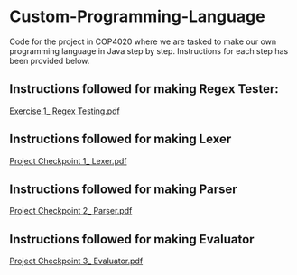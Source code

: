 # Custom-Programming-Language
Code for the project in COP4020 where we are tasked to make our own programming language in Java step by step. Instructions for each step has been provided below. 

## Instructions followed for making Regex Tester:
[Exercise 1_ Regex Testing.pdf](https://github.com/user-attachments/files/19237467/Exercise.1_.Regex.Testing.pdf)

## Instructions followed for making Lexer
[Project Checkpoint 1_ Lexer.pdf](https://github.com/user-attachments/files/19237476/Project.Checkpoint.1_.Lexer.pdf)

## Instructions followed for making Parser
[Project Checkpoint 2_ Parser.pdf](https://github.com/user-attachments/files/19237496/Project.Checkpoint.2_.Parser.pdf)

## Instructions followed for making Evaluator
[Project Checkpoint 3_ Evaluator.pdf](https://github.com/user-attachments/files/19237515/Project.Checkpoint.3_.Evaluator.pdf)
